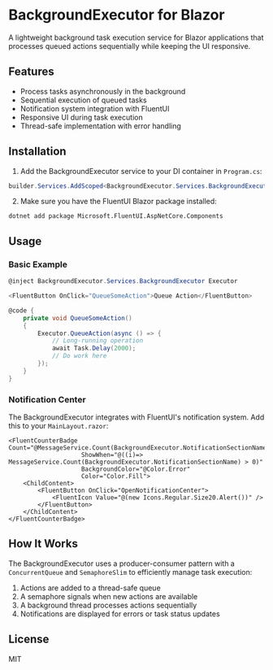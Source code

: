 # BackgroundExecutor for Blazor

A lightweight background task execution service for Blazor applications that processes queued actions sequentially while keeping the UI responsive.

## Features

- Process tasks asynchronously in the background
- Sequential execution of queued tasks
- Notification system integration with FluentUI
- Responsive UI during task execution
- Thread-safe implementation with error handling

## Installation

1. Add the BackgroundExecutor service to your DI container in `Program.cs`:

```csharp
builder.Services.AddScoped<BackgroundExecutor.Services.BackgroundExecutor>();
```

2. Make sure you have the FluentUI Blazor package installed:

```
dotnet add package Microsoft.FluentUI.AspNetCore.Components
```

## Usage

### Basic Example

```csharp
@inject BackgroundExecutor.Services.BackgroundExecutor Executor

<FluentButton OnClick="QueueSomeAction">Queue Action</FluentButton>

@code {
    private void QueueSomeAction()
    {
        Executor.QueueAction(async () => {
            // Long-running operation
            await Task.Delay(2000);
            // Do work here
        });
    }
}
```

### Notification Center

The BackgroundExecutor integrates with FluentUI's notification system. Add this to your `MainLayout.razor`:

```razor
<FluentCounterBadge Count="@MessageService.Count(BackgroundExecutor.NotificationSectionName)"
                    ShowWhen="@((i)=> MessageService.Count(BackgroundExecutor.NotificationSectionName) > 0)"
                    BackgroundColor="@Color.Error"
                    Color="Color.Fill">
    <ChildContent>
        <FluentButton OnClick="OpenNotificationCenter">
            <FluentIcon Value="@(new Icons.Regular.Size20.Alert())" />
        </FluentButton>
    </ChildContent>
</FluentCounterBadge>
```

## How It Works

The BackgroundExecutor uses a producer-consumer pattern with a `ConcurrentQueue` and `SemaphoreSlim` to efficiently manage task execution:

1. Actions are added to a thread-safe queue
2. A semaphore signals when new actions are available
3. A background thread processes actions sequentially
4. Notifications are displayed for errors or task status updates

## License

MIT
